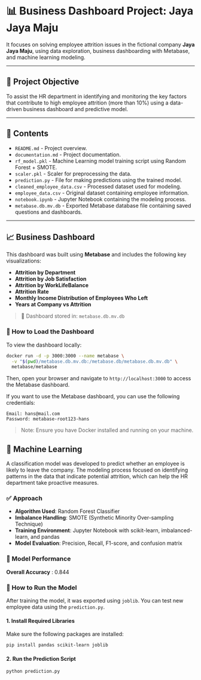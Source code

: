 # 📊 Business Dashboard Project: Jaya Jaya Maju

It focuses on solving employee attrition issues in the fictional company **Jaya Jaya Maju**, using data exploration, business dashboarding with Metabase, and machine learning modeling.

---

## 🚀 Project Objective

To assist the HR department in identifying and monitoring the key factors that contribute to high employee attrition (more than 10%) using a data-driven business dashboard and predictive model.

---

## 📘 Contents

- `README.md` - Project overview.
- `documentation.md` - Project documentation.
- `rf_model.pkl` - Machine Learning model training script using Random Forest + SMOTE.
- `scaler.pkl` - Scaler for preprocessing the data.
- `prediction.py` - File for making predictions using the trained model.
- `cleaned_employee_data.csv` - Processed dataset used for modeling.
- `employee_data.csv` - Original dataset containing employee information.
- `notebook.ipynb` - Jupyter Notebook containing the modeling process.
- `metabase.db.mv.db` - Exported Metabase database file containing saved questions and dashboards.

---

## 📈 Business Dashboard

This dashboard was built using **Metabase** and includes the following key visualizations:

- **Attrition by Department**
- **Attrition by Job Satisfaction**
- **Attrition by WorkLifeBalance**
- **Attrition Rate**
- **Monthly Income Distribution of Employees Who Left**
- **Years at Company vs Attrition**

> 📂 Dashboard stored in: `metabase.db.mv.db`

### 🧪 How to Load the Dashboard

To view the dashboard locally:

```bash
docker run -d -p 3000:3000 --name metabase \
  -v "$(pwd)/metabase.db.mv.db:/metabase.db/metabase.db.mv.db" \
  metabase/metabase
```

Then, open your browser and navigate to `http://localhost:3000` to access the Metabase dashboard.

If you want to use the Metabase dashboard, you can use the following credentials:
```plaintext
Email: hans@mail.com
Password: metabase-root123-hans
```

> Note: Ensure you have Docker installed and running on your machine.

## 🧠 Machine Learning
A classification model was developed to predict whether an employee is likely to leave the company. 
The modeling process focused on identifying patterns in the data that indicate potential attrition, which can help the HR department take proactive measures.

### ✅ Approach

- **Algorithm Used**: Random Forest Classifier
- **Imbalance Handling**: SMOTE (Synthetic Minority Over-sampling Technique)
- **Training Environment**: Jupyter Notebook with scikit-learn, imbalanced-learn, and pandas
- **Model Evaluation**: Precision, Recall, F1-score, and confusion matrix

### 🧪 Model Performance
**Overall Accuracy** :        0.844      

### 🚀 How to Run the Model

After training the model, it was exported using `joblib`. 
You can test new employee data using the `prediction.py`.

#### 1. Install Required Libraries

Make sure the following packages are installed:

```bash
pip install pandas scikit-learn joblib
```

#### 2. Run the Prediction Script
```bash
python prediction.py
```




